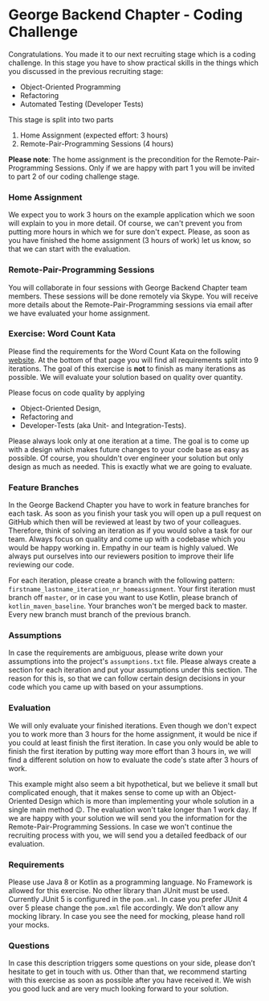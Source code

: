 # George Backend Chapter - Coding Challenge
Congratulations. You made it to our next recruiting stage which is a coding challenge. In this stage you have to show practical skills in the things which you discussed in the previous recruiting stage:
- Object-Oriented Programming
- Refactoring
- Automated Testing (Developer Tests)

This stage is split into two parts
1. Home Assignment (expected effort: 3 hours)
2. Remote-Pair-Programming Sessions (4 hours)

__Please note__: The home assignment is the precondition for the Remote-Pair-Programming Sessions. Only if we are happy with part 1 you will be invited to part 2 of our coding challenge stage. 

### Home Assignment 
We expect you to work 3 hours on the example application which we soon will explain to you in more detail. Of course, we can't prevent you from putting more hours in which we for sure don't expect. Please, as soon as you have finished the home assignment (3 hours of work) let us know, so that we can start with the evaluation.

### Remote-Pair-Programming Sessions
You will collaborate in four sessions with George Backend Chapter team members. These sessions will be done remotely via Skype. You will receive more details about the Remote-Pair-Programming sessions via email after we have evaluated your home assignment.

### Exercise: Word Count Kata
Please find the requirements for the Word Count Kata on the following [website](https://ccd-school.de/coding-dojo/#cd8). At the bottom of that page you will find all requirements split into 9 iterations. The goal of this exercise is __not__ to finish as many iterations as possible. We will evaluate your solution based on quality over quantity. 

Please focus on code quality by applying
- Object-Oriented Design, 
- Refactoring and 
- Developer-Tests (aka Unit- and Integration-Tests).

Please always look only at one iteration at a time. The goal is to come up with a design which makes future changes to your code base as easy as possible. Of course, you shouldn't over engineer your solution but only design as much as needed. This is exactly what we are going to evaluate.

### Feature Branches
In the George Backend Chapter you have to work in feature branches for each task. As soon as you finish your task you will open up a pull request on GitHub which then will be reviewed at least by two of your colleagues. Therefore, think of solving an iteration as if you would solve a task for our team. Always focus on quality and come up with a codebase which you would be happy working in. Empathy in our team is highly valued. We always put ourselves into our reviewers position to improve their life reviewing our code.

For each iteration, please create a branch with the following pattern: `firstname_lastname_iteration_nr_homeassignment`. Your first iteration must branch off `master`, or in case you want to use Kotlin, please branch of `kotlin_maven_baseline`. Your branches won't be merged back to master. Every new branch must branch of the previous branch.

### Assumptions 
In case the requirements are ambiguous, please write down your assumptions into the project's `assumptions.txt` file. Please always create a section for each iteration and put your assumptions under this section. The reason for this is, so that we can follow certain design decisions in your code which you came up with based on your assumptions.

### Evaluation
We will only evaluate your finished iterations. Even though we don't expect you to work more than 3 hours for the home assignment, it would be nice if you could at least finish the first iteration. In case you only would be able to finish the first iteration by putting way more effort than 3 hours in, we will find a different solution on how to evaluate the code's state after 3 hours of work.

This example might also seem a bit hypothetical, but we believe it small but complicated enough, that it makes sense to come up with an Object-Oriented Design which is more than implementing your whole solution in a single main method 😉. The evaluation won't take longer than 1 work day. If we are happy with your solution we will send you the information for the Remote-Pair-Programming Sessions. In case we won't continue the recruiting process with you, we will send you a detailed feedback of our evaluation.

### Requirements
Please use Java 8 or Kotlin as a programming language. No Framework is allowed for this exercise. No other library than JUnit must be used. Currently JUnit 5 is configured in the `pom.xml`. In case you prefer JUnit 4 over 5 please change the `pom.xml` file accordingly. We don’t allow any mocking library. In case you see the need for mocking, please hand roll your mocks.

### Questions
In case this description triggers some questions on your side, please don’t hesitate to get in touch with us. Other than that, we recommend starting with this exercise as soon as possible after you have received it. We wish you good luck and are very much looking forward to your solution.

